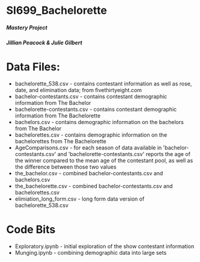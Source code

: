 # SI699_Bachelorette
##### Mastery Project
##### Jillian Peacock & Julie Gilbert


# Data Files:
* bachelorette_538.csv - contains contestant information as well as rose, date, and elimination data; from fivethirtyeight.com
* bachelor-contestants.csv - contains contestant demographic information from The Bachelor
* bachelorette-contestants.csv - contains contestant demographic information from The Bachelorette
* bachelors.csv - contains demographic information on the bachelors from The Bachelor
* bachelorettes.csv - contains demographic information on the bachelorettes from The Bachelorette
* AgeComparisons.csv - for each season of data available in 'bachelor-contestants.csv' and 'bachelorette-contestants.csv' reports the age of the winner compared to the mean age of the contestant pool, as well as the difference between those two values
* the_bachelor.csv - combined bachelor-contestants.csv and bachelors.csv
* the_bachelorette.csv - combined bachelor-contestants.csv and bachelorettes.csv
* elimiation_long_form.csv - long form data version of bachelorette_538.csv


# Code Bits
* Exploratory.ipynb - initial exploration of the show contestant information
* Munging.ipynb - combining demographic data into large sets
